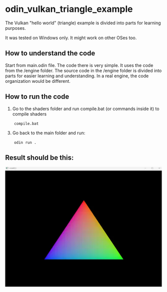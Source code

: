 # odin_vulkan_triangle_example
The Vulkan "hello world" (triangle) example is divided into parts for learning purposes.

It was tested on Windows only. It might work on other OSes too.

## How to understand the code

Start from main.odin file. The code there is very simple. It uses the code from the /engine folder. The source code in the /engine folder is divided into parts for easier learning and understanding.
In a real engine, the code organization would be different.

## How to run the code 

1. Go to the shaders folder and run compile.bat (or commands inside it) to compile shaders
```
    compile.bat
```
3. Go back to the main folder and run:
```
    odin run .
```

## Result should be this:

![alt text](https://github.com/zm69/odin_vulkan_triangle_example/blob/main/example.png?raw=true)
